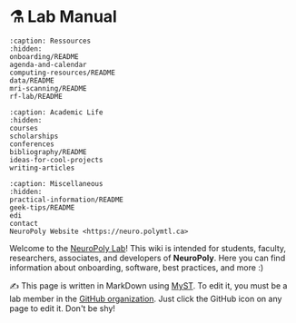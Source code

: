 # <span>⚗️</span> Lab Manual

```{toctree}
:caption: Ressources
:hidden:
onboarding/README
agenda-and-calendar
computing-resources/README
data/README
mri-scanning/README
rf-lab/README
```

```{toctree}
:caption: Academic Life
:hidden:
courses
scholarships
conferences
bibliography/README
ideas-for-cool-projects
writing-articles
```

```{toctree}
:caption: Miscellaneous
:hidden:
practical-information/README
geek-tips/README
edi
contact
NeuroPoly Website <https://neuro.polymtl.ca>
```

Welcome to the [NeuroPoly Lab](https://www.neuro.polymtl.ca/)! This wiki is intended for students, faculty, researchers, associates, and developers of **NeuroPoly**. Here you can find information about onboarding, software, best practices, and more :\)

✍️ This page is written in MarkDown using [MyST](https://myst-parser.readthedocs.io/en/latest/index.html). To edit it, you must be a lab member in the [GitHub organization](https://github.com/orgs/neuropoly/). Just click the GitHub icon on any page to edit it. Don't be shy!
